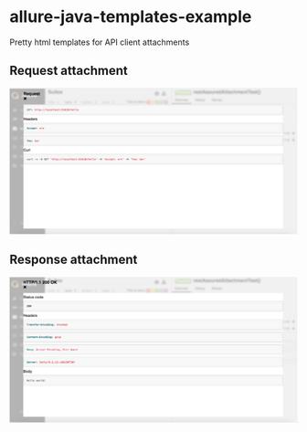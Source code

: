 # allure-java-templates-example
Pretty html templates for API client attachments 

## Request attachment
![Request attachment](.github/custom-request-attachment.jpg)

## Response attachment
![Response attachment](.github/custom-response-attachment.jpg)